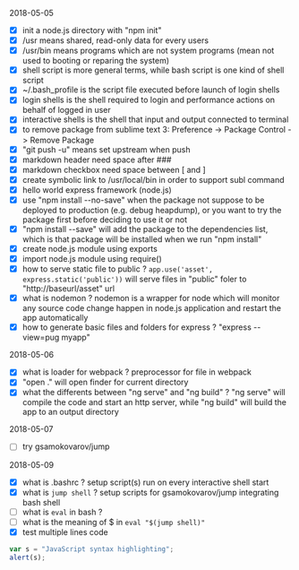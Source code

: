 2018-05-05
- [x] init a node.js directory with "npm init"
- [x] /usr means shared, read-only data for every users
- [x] /usr/bin means programs which are not system programs (mean not used to booting or reparing the system)
- [x] shell script is more general terms, while bash script is one kind of shell script
- [x] ~/.bash_profile is the script file executed before launch of login shells
- [x] login shells is the shell required to login and performance actions on behalf of logged in user
- [x] interactive shells is the shell that input and output connected to terminal 
- [x] to remove package from sublime text 3: Preference -> Package Control -> Remove Package
- [x] "git push -u" means set upstream when push
- [x] markdown header need space after ###
- [x] markdown checkbox need space between [ and ]
- [x] create symbolic link to /usr/local/bin in order to support subl command
- [x] hello world express framework (node.js)
- [x] use "npm install --no-save" when the package not suppose to be deployed to production (e.g. debug heapdump), or you want to try the package first before deciding to use it or not
- [x] "npm install --save" will add the package to the dependencies list, which is that package will be installed when we run "npm install"
- [x] create node.js module using exports
- [x] import node.js module using require()
- [x] how to serve static file to public ? `app.use('asset', express.static('public'))` will serve files in "public" foler to "http://baseurl/asset" url
- [x] what is nodemon ? nodemon is a wrapper for node which will monitor any source code change happen in node.js application and restart the app automatically
- [x] how to generate basic files and folders for express ? "express --view=pug myapp"

2018-05-06
- [x] what is loader for webpack ? preprocessor for file in webpack
- [x] "open ." will open finder for current directory
- [x] what the differents between "ng serve" and "ng build" ? "ng serve" will compile the code and start an http server, while "ng build" will build the app to an output directory

2018-05-07
- [ ] try gsamokovarov/jump

2018-05-09
- [x] what is .bashrc ? setup script(s) run on every interactive shell start
- [x] what is `jump shell` ? setup scripts for gsamokovarov/jump integrating bash shell
- [ ] what is `eval` in bash ?
- [ ] what is the meaning of $ in `eval "$(jump shell)"`
- [x] test multiple lines code 
```javascript
var s = "JavaScript syntax highlighting";
alert(s);
```